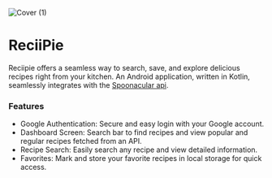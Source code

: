 ![Cover (1)](https://github.com/abhishekkr4747/ReciiPie/assets/117996188/8b2d238f-49dc-4fa3-91c1-c2e9de46e010)
# ReciiPie
Reciipie offers a seamless way to search, save, and explore delicious recipes right from your kitchen. An Android application, written in Kotlin, seamlessly integrates with the [Spoonacular api](https://spoonacular.com/food-api).

### Features
- Google Authentication: Secure and easy login with your Google account.
- Dashboard Screen: Search bar to find recipes and view popular and regular recipes fetched from an API.
- Recipe Search: Easily search any recipe and view detailed information.
- Favorites: Mark and store your favorite recipes in local storage for quick access.


